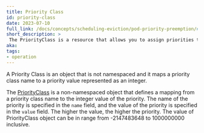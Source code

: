 ```yaml
---
title: Priority Class
id: priority-class
date: 2023-07-10
full_link: /docs/concepts/scheduling-eviction/pod-priority-preemption/#priorityclass
short_description: >
 The PriorityClass is a resource that allows you to assign priorities to different pods within a cluster It helps the scheduler prioritize the scheduling of pods based on their importance or criticality.
aka:
tags:
- operation
---
```

 A Priority Class is an object that is not namespaced and it maps a priority class name to a priority value represented as an integer.
<!--more-->
The [PriorityClass](/docs/concepts/scheduling-eviction/pod-priority-preemption/#priorityclass) is a non-namespaced object that defines a mapping from a priority class name to the integer value of the priority. The name of the priority is specified in the `name` field, and the value of the priority is specified in the `value` field. The higher the value, the higher the priority. The value of PriorityClass object can be in range from -2147483648 to 1000000000 inclusive.